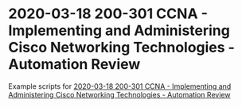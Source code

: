# 2020-03-18 200-301 CCNA - Implementing and Administering Cisco Networking Technologies - Automation Review

Example scripts for [2020-03-18 200-301 CCNA - Implementing and Administering Cisco Networking Technologies - Automation Review](https://www.dropbox.com/scl/fi/skpyfyl47djxo1dq3taxw/-2020-03-18-200-301-CCNA---Implementing-and-Administering-Cisco-Networking-Technologies---Automation-Review.paper?dl=0&rlkey=pmpqltbo7f65ksk6ov7ymqlqw)
